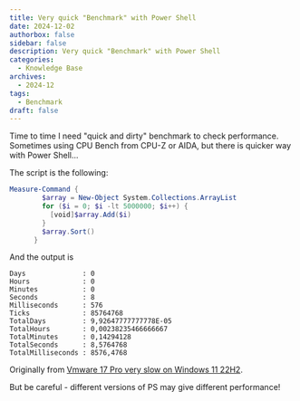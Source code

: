 ```yaml
---
title: Very quick "Benchmark" with Power Shell
date: 2024-12-02
authorbox: false
sidebar: false
description: Very quick "Benchmark" with Power Shell
categories:
  - Knowledge Base
archives:
  - 2024-12
tags:
  - Benchmark
draft: false
---
```

Time to time I need "quick and dirty" benchmark to check performance. Sometimes using CPU Bench from CPU-Z or AIDA, but there is quicker way with Power Shell...
<!--more-->
The script is the following:

```powershell
Measure-Command {
        $array = New-Object System.Collections.ArrayList
        for ($i = 0; $i -lt 5000000; $i++) {
          [void]$array.Add($i)
        }
        $array.Sort()
      }
```

And the output is

```
Days              : 0
Hours             : 0
Minutes           : 0
Seconds           : 8
Milliseconds      : 576
Ticks             : 85764768
TotalDays         : 9,92647777777778E-05
TotalHours        : 0,00238235466666667
TotalMinutes      : 0,14294128
TotalSeconds      : 8,5764768
TotalMilliseconds : 8576,4768
```

Originally from [Vmware 17 Pro very slow on Windows 11 22H2](https://community.broadcom.com/vmware-cloud-foundation/discussion/vmware-17-pro-very-slow-on-windows-11-22h2).

But be careful - different versions of PS may give different performance!